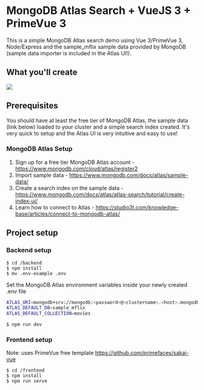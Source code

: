 # MongoDB Atlas Search + VueJS 3 + PrimeVue 3
This is a simple MongoDB Atlas search demo using Vue 3/PrimeVue 3, Node/Express and the sample_mflix sample data provided by MongoDB (sample data importer is included in the Atlas UI!).

## What you'll create
![](sample_mflix.gif)

## Prerequisites
You should have at least the free tier of MongoDB Atlas, the sample data (link below) loaded to your cluster and a simple search index created. It's very quick to setup and the Atlas UI is very intuitive and easy to use!

### MongoDB Atlas Setup
1. Sign up for a free tier MongoDB Atlas account - https://www.mongodb.com/cloud/atlas/register2
2. Import sample data - https://www.mongodb.com/docs/atlas/sample-data/
3. Create a search index on the sample data - https://www.mongodb.com/docs/atlas/atlas-search/tutorial/create-index-ui/
4. Learn how to connect to Atlas - https://studio3t.com/knowledge-base/articles/connect-to-mongodb-atlas/

## Project setup

### Backend setup
```console
$ cd /backend
$ npm install
$ mv .env-example .env
```
Set the MongoDB Atlas environment variables inside your newly created .env file
```bash
ATLAS_URI=mongodb+srv://mongodb:<password>@<clustername>.<host>.mongodb.net
ATLAS_DEFAULT_DB=sample_mflix
ATLAS_DEFAULT_COLLECTION=movies
```

```console
$ npm run dev
```

### Frontend setup
Note: uses PrimeVue free template https://github.com/primefaces/sakai-vue
```console
$ cd /frontend
$ npm install
$ npm run serve
```
